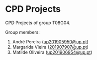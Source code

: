 # CPD Projects

CPD Projects of group T08G04.

Group members:

1. André Pereira (up201905950@up.pt)
2. Margarida Vieira (201907907@up.pt)
3. Matilde Oliveira (up201906954@up.pt)

